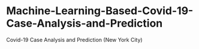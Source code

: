 # Machine-Learning-Based-Covid-19-Case-Analysis-and-Prediction
Covid-19 Case Analysis and Prediction (New York City)
